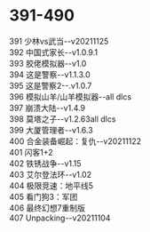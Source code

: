 # 391-490
391	少林vs武当--v20211125<br> 
392	中国式家长--v1.0.9.1<br> 
393	胶佬模拟器--v1.0<br> 
394	这是警察--v1.1.3.0<br> 
395	这是警察2--.v1.0.7<br> 
396	模拟山羊/山羊模拟器--all dlcs<br> 
397	崩溃大陆--v1.4.9<br> 
398	莫塔之子--v1.2.63all dlcs<br> 
399	大厦管理者--v1.6.3<br> 
400	合金装备崛起：复仇--v20211122<br> 
401	闪客1+2<br> 
402	铁锈战争--v1.15<br> 
403	艾尔登法环--v1.02<br> 
404	极限竞速：地平线5<br> 
405	看门狗3：军团<br> 
406	最终幻想7重制版<br> 
407	Unpacking--v20211104<br> 